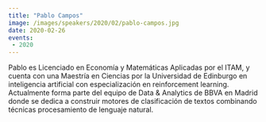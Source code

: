 ```yaml
---
title: "Pablo Campos"
image: /images/speakers/2020/02/pablo-campos.jpg
date: 2020-02-26
events:
 - 2020
---
```


Pablo es Licenciado en Economía y Matemáticas Aplicadas por el ITAM, y cuenta con una Maestría en Ciencias por la Universidad de Edinburgo en inteligencia artificial con especialización en reinforcement learning. Actualmente forma parte del equipo de Data &amp; Analytics de BBVA en Madrid donde se dedica a construir motores de clasificación de textos combinando técnicas procesamiento de lenguaje natural.